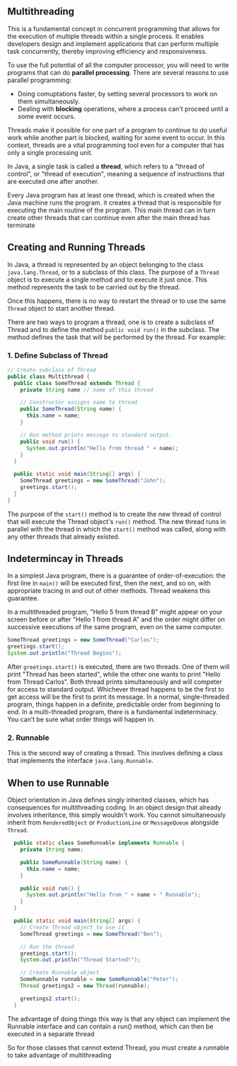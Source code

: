 ## Multithreading

This is a fundamental concept in concurrent programming that allows for the execution of multiple threads within a single process. It enables developers design and implement applications that can perform multiple task concurrently, thereby improving efficiency and responsiveness.

To use the full potential of all the computer processor, you will need to write programs that can do **parallel processing**. There are several reasons to use parallel programming:

- Doing comuptations faster, by setting several processors to work on them simultaneously.
- Dealing with **blocking** operations, where a process can't proceed until a some event occurs.

Threads make it possible for one part of a program to continue to do useful work while another part is blocked, waiting for some event to occur. In this context, threads are a vital programming tool even for a computer that has only a single processing unit.

In Java, a single task is called a **thread**, which refers to a "thread of control", or "thread of execution", meaning a sequence of instructions that are executed one after another.

Every Java program has at least one thread, which is created when the Java machine runs the program. it creates a thread that is responsible for executing the main routine of the program. This main thread can in turn create other threads that can continue even after the main thread has terminate

## Creating and Running Threads

In Java, a thread is represented by an object belonging to the class `java.lang.Thread`, or to a subclass of this class. The purpose of a `Thread` object is to execute a single method and to execute it just once. This method represents the task to be carried out by the thread.

Once this happens, there is no way to restart the thread or to use the same `Thread` object to start another thread.

There are two ways to program a thread, one is to create a subclass of Thread and to define the method `public void run()` in the subclass. The method defines the task that will be performed by the thread. For example:

### 1. Define Subclass of Thread

```java
// Create subclass of Thread
public class Multithread {
  public class SomeThread extends Thread {
    private String name // name of this thread

    // Constructor assigns name to thread
    public SomeThread(String name) {
      this.name = name;
    }

    // Run method prints message to standard output.
    public void run() {
      System.out.println("Hello from thread " + name);
    }
  }

  public static void main(String[] args) {
    SomeThread greetings = new SomeThread("John");
    greetings.start();
  }
}
```

The purpose of the `start()` method is to create the new thread of control that will execute the Thread object's `run()` method. The new thread runs in parallel with the thread in which the `start()` method was called, along with any other threads that already existed.

## Indetermincay in Threads

In a simplest Java program, there is a guarantee of order-of-execution: the first line in `main()` will be executed first, then the next, and so on, with appropriate tracing in and out of other methods. Thread weakens this guarantee.

In a multithreaded program, "Hello 5 from thread B" might appear on your screen before or after "Hello 1 from thread A" and the order might differ on successive executions of the same program, even on the same computer.

```java
SomeThread greetings = new SomeThread("Carlos");
greetings.start();
System.out.println("Thread Begins");
```

After `greetings.start()` is executed, there are two threads. One of them will print "Thread has been started", while the other one wants to print "Hello from Thread Carlos". Both thread prints simultaneously and will competer for access to standard output. Whichever thread happens to be the first to get access will be the first to print its message. In a normal, single-threaded program, things happen in a definite, predictable order from beginning to end. In a multi-threaded program, there is a fundamental indeterminacy. You can’t be sure what order things will happen in.

### 2. Runnable

This is the second way of creating a thread. This involves defining a class that implements the interface `java.lang.Runnable`.

## When to use Runnable

Object orientation in Java defines singly inherited classes, which has consequences for multithreading coding. In an object design that already involves inheritance, this simply wouldn't work. You cannot simultaneously inherit from `RenderedObject` or `ProductionLine` or `MessageQueue` alongside `Thread`.

```java
  public static class SomeRunnable implements Runnable {
    private String name;

    public SomeRunnable(String name) {
      this.name = name;
    }

    public void run() {
      System.out.println("Hello from " + name + " Runnable");
    }
  }

  public static void main(String[] args) {
    // Create Thread object to use it
    SomeThread greetings = new SomeThread("Ben");

    // Run the thread
    greetings.start();
    System.out.println("Thread Started!");

    // Create Runnable object
    SomeRunnable runnable = new SomeRunnable("Peter");
    Thread greetings2 = new Thread(runnable);

    greetings2.start();
  }
```

The advantage of doing things this way is that any object can implement the Runnable interface
and can contain a run() method, which can then be executed in a separate thread

So for those classes that cannot extend Thread, you must create a runnable to take advantage of multithreading
